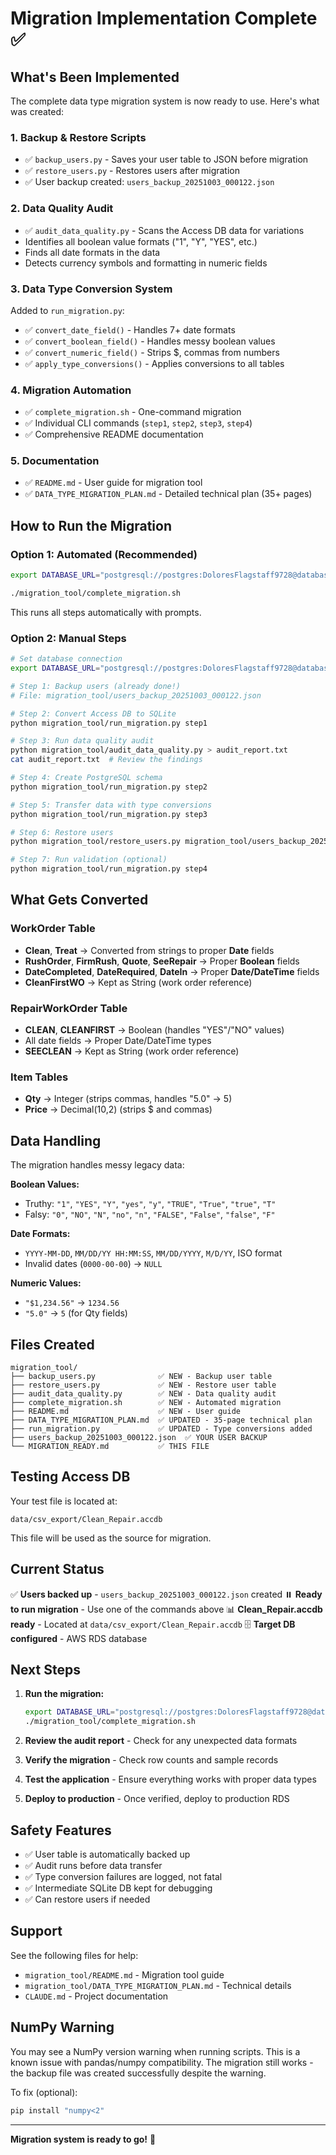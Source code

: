 # Migration Implementation Complete ✅

## What's Been Implemented

The complete data type migration system is now ready to use. Here's what was created:

### 1. **Backup & Restore Scripts**
- ✅ `backup_users.py` - Saves your user table to JSON before migration
- ✅ `restore_users.py` - Restores users after migration
- ✅ User backup created: `users_backup_20251003_000122.json`

### 2. **Data Quality Audit**
- ✅ `audit_data_quality.py` - Scans the Access DB data for variations
- Identifies all boolean value formats ("1", "Y", "YES", etc.)
- Finds all date formats in the data
- Detects currency symbols and formatting in numeric fields

### 3. **Data Type Conversion System**
Added to `run_migration.py`:
- ✅ `convert_date_field()` - Handles 7+ date formats
- ✅ `convert_boolean_field()` - Handles messy boolean values
- ✅ `convert_numeric_field()` - Strips $, commas from numbers
- ✅ `apply_type_conversions()` - Applies conversions to all tables

### 4. **Migration Automation**
- ✅ `complete_migration.sh` - One-command migration
- ✅ Individual CLI commands (`step1`, `step2`, `step3`, `step4`)
- ✅ Comprehensive README documentation

### 5. **Documentation**
- ✅ `README.md` - User guide for migration tool
- ✅ `DATA_TYPE_MIGRATION_PLAN.md` - Detailed technical plan (35+ pages)

## How to Run the Migration

### Option 1: Automated (Recommended)

```bash
export DATABASE_URL="postgresql://postgres:DoloresFlagstaff9728@database-1.ca3sci02uq0g.us-east-1.rds.amazonaws.com:5432/clean_repair"

./migration_tool/complete_migration.sh
```

This runs all steps automatically with prompts.

### Option 2: Manual Steps

```bash
# Set database connection
export DATABASE_URL="postgresql://postgres:DoloresFlagstaff9728@database-1.ca3sci02uq0g.us-east-1.rds.amazonaws.com:5432/clean_repair"

# Step 1: Backup users (already done!)
# File: migration_tool/users_backup_20251003_000122.json

# Step 2: Convert Access DB to SQLite
python migration_tool/run_migration.py step1

# Step 3: Run data quality audit
python migration_tool/audit_data_quality.py > audit_report.txt
cat audit_report.txt  # Review the findings

# Step 4: Create PostgreSQL schema
python migration_tool/run_migration.py step2

# Step 5: Transfer data with type conversions
python migration_tool/run_migration.py step3

# Step 6: Restore users
python migration_tool/restore_users.py migration_tool/users_backup_20251003_000122.json

# Step 7: Run validation (optional)
python migration_tool/run_migration.py step4
```

## What Gets Converted

### WorkOrder Table
- **Clean**, **Treat** → Converted from strings to proper **Date** fields
- **RushOrder**, **FirmRush**, **Quote**, **SeeRepair** → Proper **Boolean** fields
- **DateCompleted**, **DateRequired**, **DateIn** → Proper **Date/DateTime** fields
- **CleanFirstWO** → Kept as String (work order reference)

### RepairWorkOrder Table
- **CLEAN**, **CLEANFIRST** → Boolean (handles "YES"/"NO" values)
- All date fields → Proper Date/DateTime types
- **SEECLEAN** → Kept as String (work order reference)

### Item Tables
- **Qty** → Integer (strips commas, handles "5.0" → 5)
- **Price** → Decimal(10,2) (strips $ and commas)

## Data Handling

The migration handles messy legacy data:

**Boolean Values:**
- Truthy: `"1"`, `"YES"`, `"Y"`, `"yes"`, `"y"`, `"TRUE"`, `"True"`, `"true"`, `"T"`
- Falsy: `"0"`, `"NO"`, `"N"`, `"no"`, `"n"`, `"FALSE"`, `"False"`, `"false"`, `"F"`

**Date Formats:**
- `YYYY-MM-DD`, `MM/DD/YY HH:MM:SS`, `MM/DD/YYYY`, `M/D/YY`, ISO format
- Invalid dates (`0000-00-00`) → `NULL`

**Numeric Values:**
- `"$1,234.56"` → `1234.56`
- `"5.0"` → `5` (for Qty fields)

## Files Created

```
migration_tool/
├── backup_users.py              ✅ NEW - Backup user table
├── restore_users.py             ✅ NEW - Restore user table
├── audit_data_quality.py        ✅ NEW - Data quality audit
├── complete_migration.sh        ✅ NEW - Automated migration
├── README.md                    ✅ NEW - User guide
├── DATA_TYPE_MIGRATION_PLAN.md  ✅ UPDATED - 35-page technical plan
├── run_migration.py             ✅ UPDATED - Type conversions added
├── users_backup_20251003_000122.json  ✅ YOUR USER BACKUP
└── MIGRATION_READY.md           ✅ THIS FILE
```

## Testing Access DB

Your test file is located at:
```
data/csv_export/Clean_Repair.accdb
```

This file will be used as the source for migration.

## Current Status

✅ **Users backed up** - `users_backup_20251003_000122.json` created
⏸️ **Ready to run migration** - Use one of the commands above
📊 **Clean_Repair.accdb ready** - Located at `data/csv_export/Clean_Repair.accdb`
🗄️ **Target DB configured** - AWS RDS database

## Next Steps

1. **Run the migration:**
   ```bash
   export DATABASE_URL="postgresql://postgres:DoloresFlagstaff9728@database-1.ca3sci02uq0g.us-east-1.rds.amazonaws.com:5432/clean_repair"
   ./migration_tool/complete_migration.sh
   ```

2. **Review the audit report** - Check for any unexpected data formats

3. **Verify the migration** - Check row counts and sample records

4. **Test the application** - Ensure everything works with proper data types

5. **Deploy to production** - Once verified, deploy to production RDS

## Safety Features

- ✅ User table is automatically backed up
- ✅ Audit runs before data transfer
- ✅ Type conversion failures are logged, not fatal
- ✅ Intermediate SQLite DB kept for debugging
- ✅ Can restore users if needed

## Support

See the following files for help:
- `migration_tool/README.md` - Migration tool guide
- `migration_tool/DATA_TYPE_MIGRATION_PLAN.md` - Technical details
- `CLAUDE.md` - Project documentation

## NumPy Warning

You may see a NumPy version warning when running scripts. This is a known issue with pandas/numpy compatibility. The migration still works - the backup file was created successfully despite the warning.

To fix (optional):
```bash
pip install "numpy<2"
```

---

**Migration system is ready to go!** 🚀
